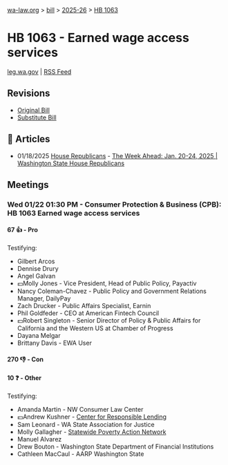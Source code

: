 [wa-law.org](/) > [bill](/bill/) > [2025-26](/bill/2025-26/) > [HB 1063](/bill/2025-26/hb/1063/)

# HB 1063 - Earned wage access services
[leg.wa.gov](https://app.leg.wa.gov/billsummary?BillNumber=1063&Year=2025&Initiative=false) | [RSS Feed](./rss.xml)

## Revisions
* [Original Bill](1/)
* [Substitute Bill](S/)

## 📰 Articles
* 01/18/2025 [House Republicans](/org/house_republicans/) - [The Week Ahead: Jan. 20-24, 2025 | Washington State House Republicans](https://houserepublicans.wa.gov/week/the-week-ahead-jan-20-24-2025/#:~:text=HB%201063)

## Meetings
### Wed 01/22 01:30 PM - Consumer Protection & Business (CPB): HB 1063 Earned wage access services
#### 67 👍 - Pro
Testifying:
* Gilbert Arcos
* Dennise Drury
* Angel Galvan
* 💵Molly Jones - Vice President, Head of Public Policy, Payactiv
* Nancy Coleman-Chavez - Public Policy and Government Relations Manager, DailyPay
* Zach Drucker - Public Affairs Specialist, Earnin
* Phil Goldfeder - CEO at American Fintech Council
* 💵Robert Singleton - Senior Director of Policy & Public Affairs for California and the Western US at Chamber of Progress
* Dayana Melgar
* Brittany Davis - EWA User

#### 270 👎 - Con

#### 10 ❓ - Other
Testifying:
* Amanda Martin - NW Consumer Law Center
* 💵Andrew Kushner - [Center for Responsible Lending](/org/center_for_responsible_lending/)
* Sam Leonard - WA State Association for Justice
* Molly Gallagher - [Statewide Poverty Action Network](/org/statewide_poverty_action_network/)
* Manuel Alvarez
* Drew Bouton - Washington State Department of Financial Institutions
* Cathleen MacCaul - AARP Washington State
